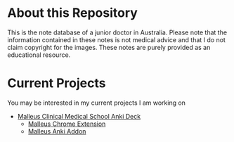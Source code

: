 # About this Repository
This is the note database of a junior doctor in Australia. Please note that the information contained in these notes is not medical advice and that I do not claim copyright for the images. These notes are purely provided as an educational resource.

# Current Projects
You may be interested in my current projects I am working on
- [Malleus Clinical Medical School Anki Deck](https://malleuscm.notion.site)
	- [Malleus Chrome Extension](https://github.com/Sabicool/Malleus-Extension)
	- [Malleus Anki Addon](https://github.com/Sabicool/Malleus-Anki-Addon)